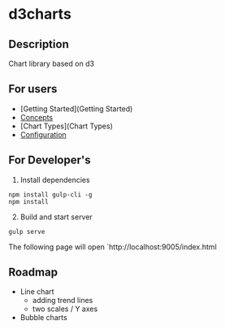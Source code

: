 # d3charts

## Description

Chart library based on d3

## For users

- [Getting Started](Getting Started)
- [Concepts](Concepts)
- [Chart Types](Chart Types)
- [Configuration](Configuration)

## For Developer's

1. Install dependencies

 ```
 npm install gulp-cli -g
 npm install
 ```

2. Build and start server

 ```
 gulp serve
 ```

The following page will open `http://localhost:9005/index.html

## Roadmap

* Line chart
  * adding trend lines
  * two scales / Y axes
* Bubble charts
